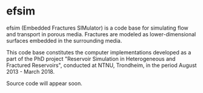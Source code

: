 # efsim
efsim (Embedded Fractures SIMulator) is a code base for simulating flow and transport in porous media. Fractures are modeled as lower-dimensional surfaces embedded in the surrounding media. 

This code base constitutes the computer implementations developed as a part of the PhD project "Reservoir Simulation in Heterogeneous and Fractured Reservoirs", conducted at NTNU, Trondheim, in the period August 2013 - March 2018.

Source code will appear soon.
